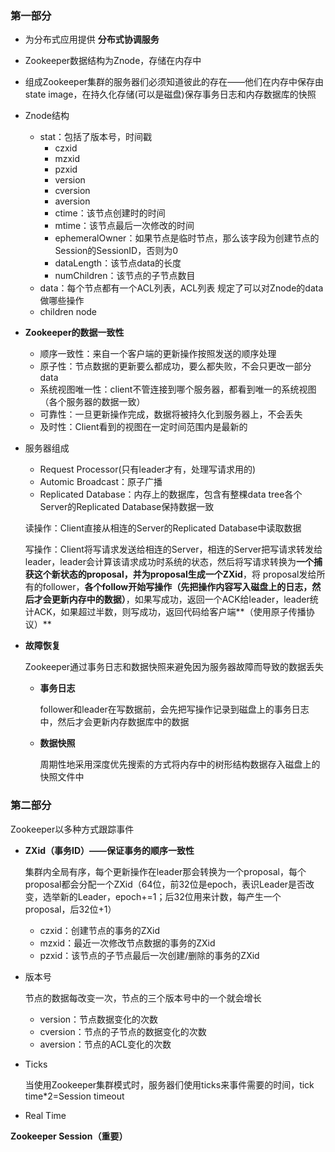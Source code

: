 ### 第一部分

* 为分布式应用提供 **分布式协调服务**

* Zookeeper数据结构为Znode，存储在内存中

* 组成Zookeeper集群的服务器们必须知道彼此的存在——他们在内存中保存由 state image，在持久化存储(可以是磁盘)保存事务日志和内存数据库的快照

* Znode结构

  * stat：包括了版本号，时间戳
    * czxid
    * mzxid
    * pzxid
    * version
    * cversion
    * aversion
    * ctime：该节点创建时的时间
    * mtime：该节点最后一次修改的时间
    * ephemeralOwner：如果节点是临时节点，那么该字段为创建节点的Session的SessionID，否则为0
    * dataLength：该节点data的长度
    * numChildren：该节点的子节点数目
  * data：每个节点都有一个ACL列表，ACL列表 规定了可以对Znode的data做哪些操作
  * children node

* **Zookeeper的数据一致性**

  * 顺序一致性：来自一个客户端的更新操作按照发送的顺序处理
  * 原子性：节点数据的更新要么都成功，要么都失败，不会只更改一部分data
  * 系统视图唯一性：client不管连接到哪个服务器，都看到唯一的系统视图（各个服务器的数据一致）
  * 可靠性：一旦更新操作完成，数据将被持久化到服务器上，不会丢失
  * 及时性：Client看到的视图在一定时间范围内是最新的

* 服务器组成

  * Request Processor(只有leader才有，处理写请求用的)
  * Automic Broadcast：原子广播
  * Replicated Database：内存上的数据库，包含有整棵data tree各个Server的Replicated Database保持数据一致

  读操作：Client直接从相连的Server的Replicated Database中读取数据

  写操作：Client将写请求发送给相连的Server，相连的Server把写请求转发给leader，leader会计算该请求成功时系统的状态，然后将写请求转换为**一个捕获这个新状态的proposal，并为proposal生成一个ZXid**，将 proposal发给所有的follower，**各个follow开始写操作（先把操作内容写入磁盘上的日志，然后才会更新内存中的数据）**，如果写成功，返回一个ACK给leader，leader统计ACK，如果超过半数，则写成功，返回代码给客户端**（使用原子传播协议）**
  
* **故障恢复**

  Zookeeper通过事务日志和数据快照来避免因为服务器故障而导致的数据丢失

  * **事务日志**

    follower和leader在写数据前，会先把写操作记录到磁盘上的事务日志中，然后才会更新内存数据库中的数据

  * **数据快照**

    周期性地采用深度优先搜索的方式将内存中的树形结构数据存入磁盘上的快照文件中



### 第二部分

Zookeeper以多种方式跟踪事件

* **ZXid（事务ID）——保证事务的顺序一致性**

  集群内全局有序，每个更新操作在leader那会转换为一个proposal，每个proposal都会分配一个ZXid（64位，前32位是epoch，表识Leader是否改变，选举新的Leader，epoch+=1；后32位用来计数，每产生一个proposal，后32位+1）

  * czxid：创建节点的事务的ZXid
  * mzxid：最近一次修改节点数据的事务的ZXid
  * pzxid：该节点的子节点最后一次创建/删除的事务的ZXid

* 版本号

  节点的数据每改变一次，节点的三个版本号中的一个就会增长

  * version：节点数据变化的次数
  * cversion：节点的子节点的数据变化的次数
  * aversion：节点的ACL变化的次数

* Ticks

  当使用Zookeeper集群模式时，服务器们使用ticks来事件需要的时间，tick time*2=Session timeout

* Real Time





**Zookeeper Session（重要）**


